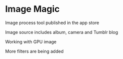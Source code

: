 # Image Magic
Image process tool published in the app store

Image source includes album, camera and Tumblr blog

Working with GPU image

More filters are being added
